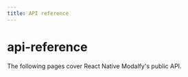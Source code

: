 ```yaml
---
title: API reference
---
```


# api-reference

The following pages cover React Native Modalfy's public API.

